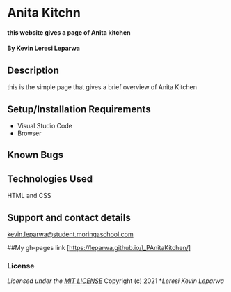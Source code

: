 # Anita Kitchn
#### this website gives a page of Anita kitchen
#### By **Kevin Leresi Leparwa**
## Description

this is the simple page that gives a brief overview of Anita Kitchen
## Setup/Installation Requirements
* Visual Studio Code
* Browser

## Known Bugs

## Technologies Used
HTML and CSS 
## Support and contact details
kevin.leparwa@student.moringaschool.com

##My gh-pages link
[https://leparwa.github.io/I_PAnitaKitchen/]
### License
*Licensed under the [MIT LICENSE](LICENSE.txt)*
Copyright (c) 2021 **Leresi Kevin Leparwa*